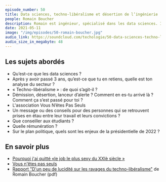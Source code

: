 ```yaml
---
episode_number: 50
title: Data sciences, techno-libéralisme et désertion de l’ingénierie
people: Romain Boucher
description: Romain est ingénieur, spécialisé dans les data sciences. Il a travaillé en tant que consultant data scientist pendant 3 ans, avant de démissionner en mars 2020. Il publie il y a quelques semaines une lettre ouverte ainsi qu’un rapport intitulé « D’un peu de lucidité sur les ravages du techno-libéralisme ».
date: 2021-05-11
image: "/img/episodes/50-romain-boucher.jpg"
audio_link: https://soundcloud.com/techologie/50-data-sciences-techno-liberalisme-et-desertion-de-lingenierie-avec-romain-boucher
audio_size_in_megabyte: 48
---
```


## Les sujets abordés

* Qu’est-ce que les data sciences ?
* Après y avoir passé 3 ans, qu’est-ce que tu en retiens, quelle est ton analyse du secteur ?
* « Techno-libéralisme » : de quoi s’agit-il ?
* Démission, désertion, lanceur d’alerte ? Comment en es-tu arrivé là ? Comment ça s’est passé pour toi ?
* L'association Vous N’êtes Pas Seuls
* Un message ou des conseils pour des personnes qui se retrouvent prises en étau entre leur travail et leurs convictions ?
* Que conseiller aux étudiants ?
* Quelle rémunération ?
* Sur le plan politique, quels sont les enjeux de la présidentielle de 2022 ?

## En savoir plus

* [Pourquoi j'ai quitté «le job le plus sexy du XXIè siècle »](https://blogs.mediapart.fr/vous-netes-pas-seuls/blog/060421/pourquoi-jai-quitte-le-job-le-plus-sexy-du-xxie-siecle)
* [Vous n'êtes pas seuls](https://vous-netes-pas-seuls.org/)
* [Rapport "D'un peu de lucidité sur les ravages du techno-libéralisme"](https://vous-netes-pas-seuls.org/wp-content/uploads/2021/04/Rapport-Romain-Boucher-1.pdf) de Romain Boucher (pdf)
